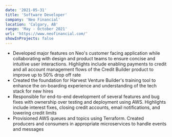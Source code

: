 ```yaml
---
date: '2021-05-31'
title: 'Software Developer'
company: 'Neo Financial'
location: 'Calgary, AB'
range: 'May - October 2021'
url: 'https://www.neofinancial.com/'
showInProjects: false
---
```


- Developed major features on Neo's customer facing application while collaborating with design and product teams to ensure concise and intuitive user interactions. Highlights include enabling payments to credit and all account management flows of the Credit Builder product to improve up to 50% drop off rate
- Created the foundation for Harvest Venture Builder's training tool to enhance the on-boarding experience and understanding of the tech stack for new hires
- Responsible for end-to-end development of several features and bug fixes with ownership over testing and deployment using AWS. Highlights include interest fixes, closing credit accounts, email notifications, and lowering credit limits
- Provisioned AWS queues and topics using Terraform. Created producers and consumers in appropriate microservices to handle events and messages
